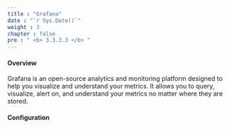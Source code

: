 ```yaml
---
title : "Grafana"
date : "`r Sys.Date()`"
weight : 3
chapter : false
pre : " <b> 3.3.3.3 </b> "
---
```


#### Overview
Grafana is an open-source analytics and monitoring platform designed to help you visualize and understand your metrics.
It allows you to query, visualize, alert on, and understand your metrics no matter where they are stored.

#### Configuration